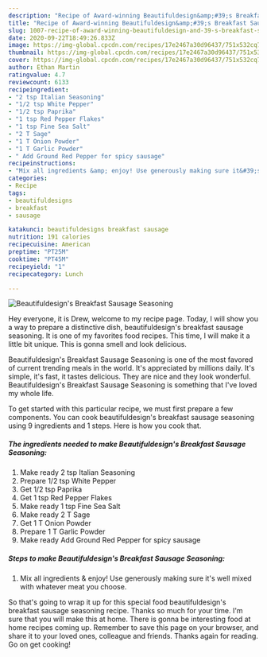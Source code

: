 ```yaml
---
description: "Recipe of Award-winning Beautifuldesign&amp;#39;s Breakfast Sausage Seasoning"
title: "Recipe of Award-winning Beautifuldesign&amp;#39;s Breakfast Sausage Seasoning"
slug: 1007-recipe-of-award-winning-beautifuldesign-and-39-s-breakfast-sausage-seasoning
date: 2020-09-22T18:49:26.833Z
image: https://img-global.cpcdn.com/recipes/17e2467a30d96437/751x532cq70/beautifuldesigns-breakfast-sausage-seasoning-recipe-main-photo.jpg
thumbnail: https://img-global.cpcdn.com/recipes/17e2467a30d96437/751x532cq70/beautifuldesigns-breakfast-sausage-seasoning-recipe-main-photo.jpg
cover: https://img-global.cpcdn.com/recipes/17e2467a30d96437/751x532cq70/beautifuldesigns-breakfast-sausage-seasoning-recipe-main-photo.jpg
author: Ethan Martin
ratingvalue: 4.7
reviewcount: 6133
recipeingredient:
- "2 tsp Italian Seasoning"
- "1/2 tsp White Pepper"
- "1/2 tsp Paprika"
- "1 tsp Red Pepper Flakes"
- "1 tsp Fine Sea Salt"
- "2 T Sage"
- "1 T Onion Powder"
- "1 T Garlic Powder"
- " Add Ground Red Pepper for spicy sausage"
recipeinstructions:
- "Mix all ingredients &amp; enjoy! Use generously making sure it&#39;s well mixed with whatever meat you choose."
categories:
- Recipe
tags:
- beautifuldesigns
- breakfast
- sausage

katakunci: beautifuldesigns breakfast sausage 
nutrition: 191 calories
recipecuisine: American
preptime: "PT25M"
cooktime: "PT45M"
recipeyield: "1"
recipecategory: Lunch

---
```



![Beautifuldesign&#39;s Breakfast Sausage Seasoning](https://img-global.cpcdn.com/recipes/17e2467a30d96437/751x532cq70/beautifuldesigns-breakfast-sausage-seasoning-recipe-main-photo.jpg)

Hey everyone, it is Drew, welcome to my recipe page. Today, I will show you a way to prepare a distinctive dish, beautifuldesign&#39;s breakfast sausage seasoning. It is one of my favorites food recipes. This time, I will make it a little bit unique. This is gonna smell and look delicious.

Beautifuldesign&#39;s Breakfast Sausage Seasoning is one of the most favored of current trending meals in the world. It's appreciated by millions daily. It's simple, it's fast, it tastes delicious. They are nice and they look wonderful. Beautifuldesign&#39;s Breakfast Sausage Seasoning is something that I've loved my whole life.




To get started with this particular recipe, we must first prepare a few components. You can cook beautifuldesign&#39;s breakfast sausage seasoning using 9 ingredients and 1 steps. Here is how you cook that.

<!--inarticleads1-->

##### The ingredients needed to make Beautifuldesign&#39;s Breakfast Sausage Seasoning:

1. Make ready 2 tsp Italian Seasoning
1. Prepare 1/2 tsp White Pepper
1. Get 1/2 tsp Paprika
1. Get 1 tsp Red Pepper Flakes
1. Make ready 1 tsp Fine Sea Salt
1. Make ready 2 T Sage
1. Get 1 T Onion Powder
1. Prepare 1 T Garlic Powder
1. Make ready  Add Ground Red Pepper for spicy sausage




<!--inarticleads2-->

##### Steps to make Beautifuldesign&#39;s Breakfast Sausage Seasoning:

1. Mix all ingredients &amp; enjoy! Use generously making sure it&#39;s well mixed with whatever meat you choose.




So that's going to wrap it up for this special food beautifuldesign&#39;s breakfast sausage seasoning recipe. Thanks so much for your time. I'm sure that you will make this at home. There is gonna be interesting food at home recipes coming up. Remember to save this page on your browser, and share it to your loved ones, colleague and friends. Thanks again for reading. Go on get cooking!
